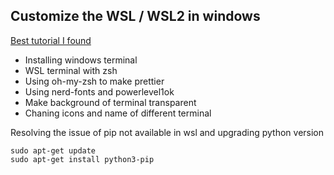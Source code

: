 ## Customize the WSL / WSL2 in windows
[Best tutorial I found](https://www.the-digital-life.com/awesome-wsl-wsl2-terminal/)

- Installing windows terminal
- WSL terminal with zsh
- Using oh-my-zsh to make prettier
- Using nerd-fonts and powerlevel1ok
- Make background of terminal transparent
- Chaning icons and name of different terminal


Resolving the issue of pip not available in wsl and upgrading python version 
```
sudo apt-get update
sudo apt-get install python3-pip
```
